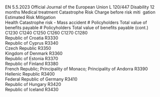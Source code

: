 EN  5.5.2023 Official Journal of the European Union L 120/447
 Disability 12 months  Medical treatment  Catastrophe 
Risk Charge 
before risk miti ­
gation  Estimated Risk 
Mitigation  
Health Catastrophe risk - Mass accident  # Policyholders  Total value of 
benefits payable  # Policyholders  Total value of 
benefits payable  (cont.)  
C1230  C1240  C1250  C1260  C1270  C1280  
Republic of Croatia  R3330  
Republic of Cyprus  R3340  
Czech Republic  R3350  
Kingdom of Denmark  R3360  
Republic of Estonia  R3370  
Republic of Finland  R3380  
French Republic; Principality of Monaco; Principality 
of Andorra  R3390  
Hellenic Republic  R3400  
Federal Republic of Germany  R3410  
Republic of Hungary  R3420  
Republic of Iceland  R3430